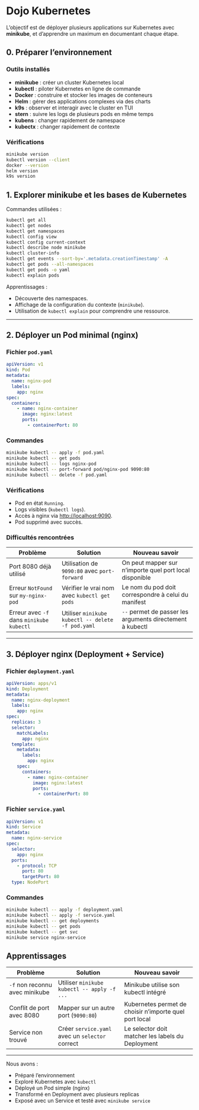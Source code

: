# Dojo Kubernetes

L’objectif est de déployer plusieurs applications sur Kubernetes avec **minikube**, et d’apprendre un maximum en documentant chaque étape.

## 0. Préparer l’environnement

### Outils installés
- **minikube** : créer un cluster Kubernetes local  
- **kubectl** : piloter Kubernetes en ligne de commande  
- **Docker** : construire et stocker les images de conteneurs  
- **Helm** : gérer des applications complexes via des charts  
- **k9s** : observer et interagir avec le cluster en TUI  
- **stern** : suivre les logs de plusieurs pods en même temps  
- **kubens** : changer rapidement de namespace  
- **kubectx** : changer rapidement de contexte  

### Vérifications
```bash
minikube version
kubectl version --client
docker --version
helm version
k9s version
```

## 1. Explorer minikube et les bases de Kubernetes

Commandes utilisées :
```bash
kubectl get all 
kubectl get nodes
kubectl get namespaces
kubectl config view
kubectl config current-context
kubectl describe node minikube
kubectl cluster-info
kubectl get events --sort-by='.metadata.creationTimestamp' -A
kubectl get pods --all-namespaces
kubectl get pods -o yaml
kubectl explain pods
```

Apprentissages :
- Découverte des namespaces.  
- Affichage de la configuration du contexte (`minikube`).  
- Utilisation de `kubectl explain` pour comprendre une ressource.  

---

## 2. Déployer un Pod minimal (nginx)

### Fichier `pod.yaml`
```yaml
apiVersion: v1
kind: Pod
metadata:
  name: nginx-pod
  labels:
    app: nginx
spec:
  containers:
    - name: nginx-container
      image: nginx:latest
      ports:
        - containerPort: 80
```

### Commandes
```bash
minikube kubectl -- apply -f pod.yaml
minikube kubectl -- get pods
minikube kubectl -- logs nginx-pod
minikube kubectl -- port-forward pod/nginx-pod 9090:80
minikube kubectl -- delete -f pod.yaml
```

### Vérifications
- Pod en état `Running`.  
- Logs visibles (`kubectl logs`).  
- Accès à nginx via [http://localhost:9090](http://localhost:9090).  
- Pod supprimé avec succès.  

### Difficultés rencontrées
| Problème | Solution | Nouveau savoir |
|----------|----------|----------------|
| Port 8080 déjà utilisé | Utilisation de `9090:80` avec `port-forward` | On peut mapper sur n’importe quel port local disponible |
| Erreur `NotFound` sur `my-nginx-pod` | Vérifier le vrai nom avec `kubectl get pods` | Le nom du pod doit correspondre à celui du manifest |
| Erreur avec `-f` dans `minikube kubectl` | Utiliser `minikube kubectl -- delete -f pod.yaml` | `--` permet de passer les arguments directement à kubectl |

---

## 3. Déployer nginx (Deployment + Service)

### Fichier `deployment.yaml`
```yaml
apiVersion: apps/v1
kind: Deployment
metadata:
  name: nginx-deployment
  labels:
    app: nginx
spec:
  replicas: 3
  selector:
    matchLabels:
      app: nginx
  template:
    metadata:
      labels:
        app: nginx
    spec:
      containers:
        - name: nginx-container
          image: nginx:latest
          ports:
            - containerPort: 80
```

### Fichier `service.yaml`
```yaml
apiVersion: v1
kind: Service
metadata:
  name: nginx-service
spec:
  selector:
    app: nginx
  ports:
    - protocol: TCP
      port: 80
      targetPort: 80
  type: NodePort
```

### Commandes
```bash
minikube kubectl -- apply -f deployment.yaml
minikube kubectl -- apply -f service.yaml
minikube kubectl -- get deployments
minikube kubectl -- get pods
minikube kubectl -- get svc
minikube service nginx-service
```

## Apprentissages

| Problème | Solution | Nouveau savoir |
|----------|----------|----------------|
| `-f` non reconnu avec minikube | Utiliser `minikube kubectl -- apply -f ...` | Minikube utilise son kubectl intégré |
| Conflit de port avec 8080 | Mapper sur un autre port (`9090:80`) | Kubernetes permet de choisir n’importe quel port local |
| Service non trouvé | Créer `service.yaml` avec un `selector` correct | Le selector doit matcher les labels du Deployment |

---
Nous avons :  
- Préparé l’environnement  
- Exploré Kubernetes avec `kubectl`  
- Déployé un Pod simple (nginx)  
- Transformé en Deployment avec plusieurs replicas  
- Exposé avec un Service et testé avec `minikube service`  

